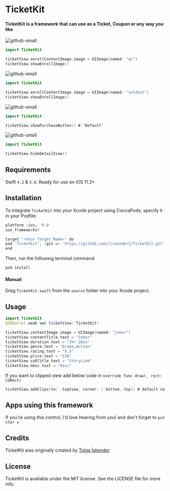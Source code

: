 # TicketKit

#### TicketKit is a framework that can use as a Ticket, Coupon or any way you like
![github-small](https://i.ibb.co/tKzWdTs/Screen-Shot-2020-07-29-at-09-01-20.png)
```kotlin
import TicketKit

ticketView.enrollContentImage.image = UIImage(named: "qr")
ticketView.showEnrollImage()
```
![github-small](https://i.ibb.co/pZnR50G/Screen-Shot-2020-07-29-at-09-09-15.png )
```kotlin
import TicketKit

ticketView.enrollContentImage.image = UIImage(named: "soldout")
ticketView.showEnrollImage()
```
![github-small](https://i.ibb.co/4JJ7fYX/Screen-Shot-2020-07-29-at-09-02-58.png )
```kotlin
import TicketKit

ticketView.showPurchaseButton() # 'Default'
```
![github-small](https://i.ibb.co/THgdmkn/Screen-Shot-2020-07-29-at-09-00-16.png )
```kotlin
import TicketKit

ticketView.hideDetailView()
```

## Requirements
Swift `4.2` & `5.0`. Ready for use on iOS 11.3+

## Installation

To integrate `TicketKit` into your Xcode project using CocoaPods, specify it in your Podfile:

```bash
platform :ios, '9.0'
use_frameworks!

target '<Your Target Name>' do
pod 'TicketKit', :git => 'https://github.com/tiskender2/TicketKit.git'
end
```
Then, run the following terminal command:
```bash
pod install
```
#### Manual

Drag `TicketKit.swift` from the `source` folder into your Xcode project.
## Usage
```kotlin
import TicketKit
@IBOutlet weak var ticketView: TicketKit!

ticketView.contentImage.image = UIImage(named: "joker")
ticketView.contentTitle.text = "Joker"
ticketView.duration.text = "2hr 2min"
ticketView.genre.text = "Drama,Action"
ticketView.rating.text = "8.5"
ticketView.price.text = "$30"
ticketView.subTitle.text = "StoryLine"
ticketView.desc.text = "desc"
```
If you want to clipped view add below code in `override func draw(_ rect: CGRect)`
```kotlin
ticketView.addClips(to: .topView, corner: [.bottom,.top]) # default no clip 
```
## Apps using this framework

If you're using this control, I'd love hearing from you! and
don't forget to `put star ★`

## Credits
TicketKit was originally created by [Tolga İskender](https://www.linkedin.com/in/tolga-iskender/)
## License
TicketKit is available under the MIT license. See the LICENSE file for more info.
